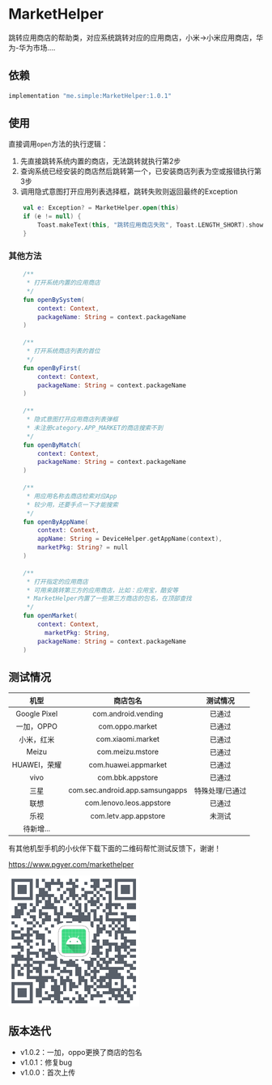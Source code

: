 # MarketHelper

跳转应用商店的帮助类，对应系统跳转对应的应用商店，小米->小米应用商店，华为-华为市场....

## 依赖

```groovy
implementation "me.simple:MarketHelper:1.0.1"
```

## 使用

直接调用`open`方法的执行逻辑：

1. 先直接跳转系统内置的商店，无法跳转就执行第2步
2. 查询系统已经安装的商店然后跳转第一个，已安装商店列表为空或报错执行第3步
3. 调用隐式意图打开应用列表选择框，跳转失败则返回最终的Exception

```kotlin
    val e: Exception? = MarketHelper.open(this)
    if (e != null) {
        Toast.makeText(this, "跳转应用商店失败", Toast.LENGTH_SHORT).show()
    }
```

### 其他方法

```kotlin
    /**
     * 打开系统内置的应用商店
     */
    fun openBySystem(
        context: Context,
        packageName: String = context.packageName
    )

    /**
     * 打开系统商店列表的首位
     */
    fun openByFirst(
        context: Context,
        packageName: String = context.packageName
    )
		
    /**
     * 隐式意图打开应用商店列表弹框
     * 未注册category.APP_MARKET的商店搜索不到
     */
    fun openByMatch(
        context: Context,
        packageName: String = context.packageName
    )

    /**
     * 用应用名称去商店检索对应App
     * 较少用，还要手点一下才能搜索
     */
    fun openByAppName(
        context: Context,
        appName: String = DeviceHelper.getAppName(context),
        marketPkg: String? = null
    )

    /**
     * 打开指定的应用商店
     * 可用来跳转第三方的应用商店，比如：应用宝，酷安等
     * MarketHelper内置了一些第三方商店的包名，在顶部查找
     */
    fun openMarket(
        context: Context,
     	  marketPkg: String,
        packageName: String = context.packageName
    )
```

## 测试情况

|     机型     |            商店包名             |    测试情况     |
| :----------: | :-----------------------------: | :-------------: |
| Google Pixel |       com.android.vending       |     已通过      |
|  一加，OPPO  |         com.oppo.market         |     已通过      |
|  小米，红米  |        com.xiaomi.market        |     已通过      |
|    Meizu     |        com.meizu.mstore         |     已通过      |
| HUAWEI，荣耀 |      com.huawei.appmarket       |     已通过      |
|     vivo     |        com.bbk.appstore         |     已通过      |
|     三星     | com.sec.android.app.samsungapps | 特殊处理/已通过 |
|     联想     |    com.lenovo.leos.appstore     |     已通过      |
|     乐视     |      com.letv.app.appstore      |     未测试      |
|  待新增...   |                                 |                 |

有其他机型手机的小伙伴下载下面的二维码帮忙测试反馈下，谢谢！

https://www.pgyer.com/markethelper

![qr_code_markethelper](files/qr_code_markethelper.png)

## 版本迭代

* v1.0.2：一加，oppo更换了商店的包名
* v1.0.1：修复bug
* v1.0.0：首次上传